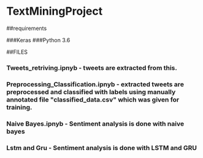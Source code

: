 # TextMiningProject
##requirements

###Keras
###Python 3.6

##FILES

### Tweets_retriving.ipnyb - tweets are extracted from this.
### Preprocessing_Classification.ipnyb - extracted tweets are preprocessed and classified with labels using manually annotated file "classified_data.csv" which was given for training.
### Naive Bayes.ipnyb - Sentiment analysis is done with naive bayes
### Lstm and Gru - Sentiment analysis is done with LSTM and GRU
